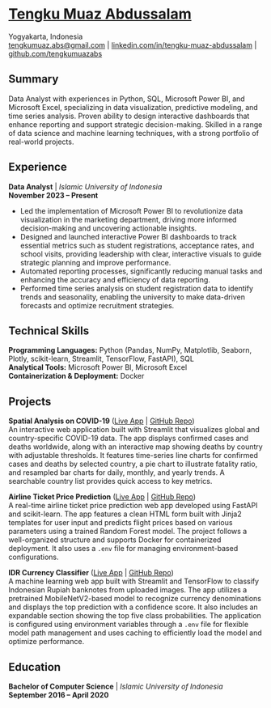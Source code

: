 # [Tengku Muaz Abdussalam](https://tengkumuazabs.github.io/tengkumuazabs/)

Yogyakarta, Indonesia  
[tengkumuaz.abs@gmail.com](mailto:tengkumuaz.abs@gmail.com)
| [linkedin.com/in/tengku-muaz-abdussalam](https://linkedin.com/in/tengku-muaz-abdussalam) | [github.com/tengkumuazabs](https://github.com/tengkumuazabs)

## Summary

Data Analyst with experiences in Python, SQL, Microsoft Power BI, and Microsoft Excel, specializing in data visualization, predictive modeling, and time series analysis. Proven ability to design interactive dashboards that enhance reporting and support strategic decision-making. Skilled in a range of data science and machine learning techniques, with a strong portfolio of real-world projects.

## Experience

**Data Analyst**  | *Islamic University of Indonesia*  
**November 2023 – Present**

- Led the implementation of Microsoft Power BI to revolutionize data visualization in the marketing department, driving more informed decision-making and uncovering actionable insights.
- Designed and launched interactive Power BI dashboards to track essential metrics such as student registrations, acceptance rates, and school visits, providing leadership with clear, interactive visuals to guide strategic planning and improve performance.
- Automated reporting processes, significantly reducing manual tasks and enhancing the accuracy and efficiency of data reporting.
- Performed time series analysis on student registration data to identify trends and seasonality, enabling the university to make data-driven forecasts and optimize recruitment strategies.

## Technical Skills

**Programming Languages:** Python (Pandas, NumPy, Matplotlib, Seaborn, Plotly, scikit-learn, Streamlit, TensorFlow, FastAPI), SQL  
**Analytical Tools:** Microsoft Power BI, Microsoft Excel  
**Containerization & Deployment:** Docker

## Projects

**Spatial Analysis on COVID-19** ([Live App](https://covid-19-data-visualizer.streamlit.app/) | [GitHub Repo](https://github.com/tengkumuazabs/covid-19-analysis))  
An interactive web application built with Streamlit that visualizes global and country-specific COVID-19 data. The app displays confirmed cases and deaths worldwide, along with an interactive map showing deaths by country with adjustable thresholds. It features time-series line charts for confirmed cases and deaths by selected country, a pie chart to illustrate fatality ratio, and resampled bar charts for daily, monthly, and yearly trends. A searchable country list provides quick access to key metrics.

 **Airline Ticket Price Prediction** ([Live App](https://airline-ticket-price.streamlit.app/) | [GitHub Repo](https://github.com/tengkumuazabs/airline-ticket-prediction))  
A real-time airline ticket price prediction web app developed using FastAPI and scikit-learn. The app features a clean HTML form built with Jinja2 templates for user input and predicts flight prices based on various parameters using a trained Random Forest model. The project follows a well-organized structure and supports Docker for containerized deployment. It also uses a `.env` file for managing environment-based configurations.

**IDR Currency Classifier** ([Live App](https://idr-currency-classification.streamlit.app/) | [GitHub Repo](https://github.com/tengkumuazabs/idr-currency-classification))  
A machine learning web app built with Streamlit and TensorFlow to classify Indonesian Rupiah banknotes from uploaded images. The app utilizes a pretrained MobileNetV2-based model to recognize currency denominations and displays the top prediction with a confidence score. It also includes an expandable section showing the top five class probabilities. The application is configured using environment variables through a `.env` file for flexible model path management and uses caching to efficiently load the model and optimize performance.

## Education

**Bachelor of Computer Science**  | *Islamic University of Indonesia*  
**September 2016 – April 2020**

<!-- ## Training / Certifications

- Python for Data Science and Machine Learning Bootcamp  
- Neural Networks in Python: Deep Learning for Beginners  
- Time Series Analysis Real World Use-Cases in Python  
- Machine Learning Real World Projects in Python  
- Natural Language Processing Real-World Projects in Python  
- Spatial Analysis & Geospatial Data Science in Python  
- Zero to Hero in SQL: SQL for Data Analytics  
- HR Predictive Analytics  
- Advanced Microsoft Excel Formulas & Functions - 2025  
- Most Essential & Popular Excel Formulas And Functions - 2025  
- The Complete C Programming Course for Beginners  
- Deploy ML Model in Production with FastAPI and Docker

---

## Languages

- **Indonesia** – Native  
- **Malay** – Native  
- **English** – Working Proficiency -->
